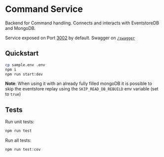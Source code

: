 # Command Service

Backend for Command handling. Connects and interacts with EventstoreDB and MongoDB.

Service exposed on Port [3002](http://localhost:3002) by default. Swagger on [`/swagger`](http://localhost:3002/swagger)

## Quickstart

```sh
cp sample.env .env
npm i
npm run start:dev
```

**Note**: When using it with an already fully filled mongoDB it is possible to skip the eventstore replay using the `SKIP_READ_DB_REBUILD` env variable (set to `true`)

## Tests

Run unit tests:
```sh
npm run test
```

Run all tests:
```sh
npm run test:cov
```

